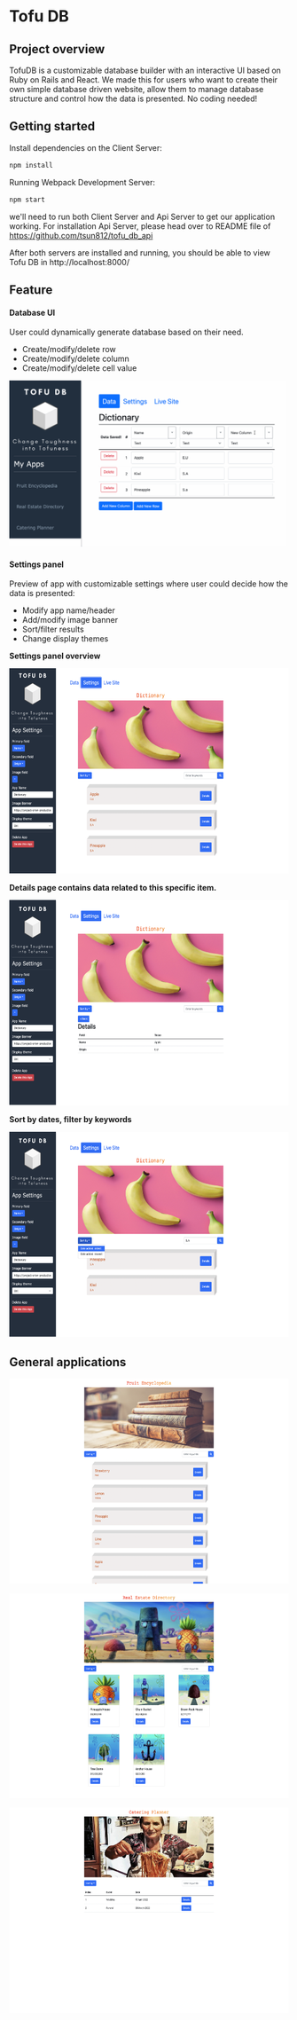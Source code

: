 # Tofu DB

## Project overview

TofuDB is a customizable database builder with an interactive UI based on Ruby on Rails and React. We made this for users who want to create their own simple database driven website, allow them to manage database structure and control how the data is presented. No coding needed!

## Getting started

Install dependencies on the Client Server:

```sh
npm install
```

Running Webpack Development Server:

```sh
npm start
```

we'll need to run both Client Server and Api Server to get our application working. For installation Api Server, please head over to README file of https://github.com/tsun812/tofu_db_api

After both servers are installed and running, you should be able to view Tofu DB in http://localhost:8000/

## Feature

#### Database UI

User could dynamically generate database based on their need.

- Create/modify/delete row
- Create/modify/delete column
- Create/modify/delete cell value

<img src="./docs/DBUI.gif" alt="DB UI" width="500" height="300" />

#### Settings panel

Preview of app with customizable settings where user could decide how the data is presented:

- Modify app name/header
- Add/modify image banner
- Sort/filter results
- Change display themes

<b >Settings panel overview</b>

<img src="./docs/Settings.png" alt="Settings" width="590" height="370" />

<b>Details page contains data related to this specific item.</b>

<img src="/docs/Details.png" alt="Details" width="590" height="370" />

<b>Sort by dates, filter by keywords</b>

<img src="./docs/SortFilter.png" alt="Details" width="590" height="370"/>

## General applications

<img src="./docs/Dictionary.png" alt="Dictionary" width="590" height="370"/></br> 

<img src="./docs/Realestate.png" alt="Real estate" width="590" height="370" /></br>

<img src="./docs/Catering.png" alt="Catering" width="590" height="370" />

